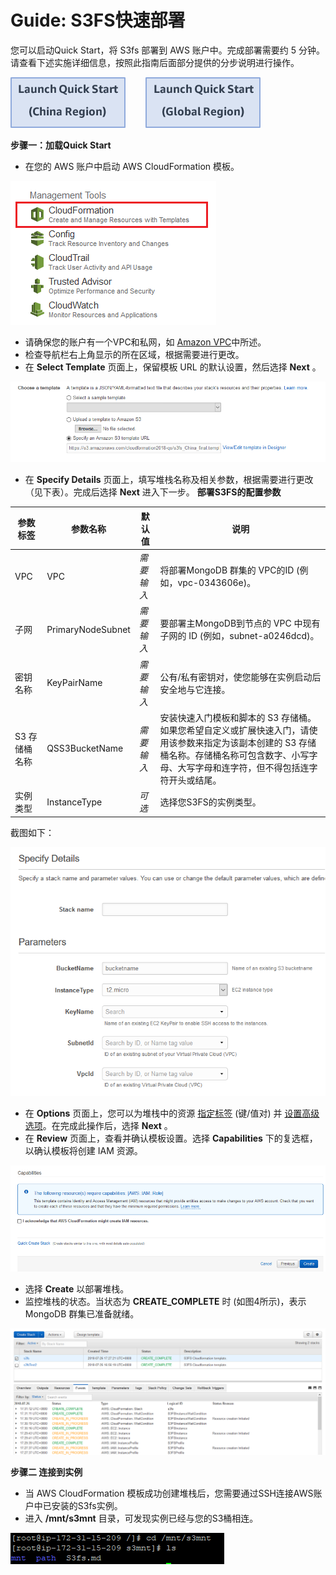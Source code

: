 # Guide: S3FS快速部署

您可以启动Quick Start，将 S3fs 部署到 AWS 账户中。完成部署需要约 5 分钟。请查看下述实施详细信息，按照此指南后面部分提供的分步说明进行操作。

[![Image link china](assets/S3fs/ChinaRegion.png)](https://console.amazonaws.cn/cloudformation/home?region=cn-north-1#/stacks/new?stackName=S3FS&templateURL=https://s3.cn-north-1.amazonaws.com.cn/quickstart201807/s3fs_China_final.template) &nbsp;&nbsp;&nbsp;&nbsp;&nbsp;&nbsp;&nbsp;[![Image link global](assets/S3fs/GlobalRegion.png)](https://console.aws.amazon.com/cloudformation/home?region=us-east-1#/stacks/new?stackName=S3FS&templateURL=https://s3.amazonaws.com/cloudformation2018-qs/s3fs_Global_final.template)

**步骤一：加载Quick Start**

- 在您的 AWS 账户中启动 AWS CloudFormation 模板。

![](assets/S3fs/01.png)

- 请确保您的账户有一个VPC和私网，如 [Amazon VPC](http://docs.aws.amazon.com/AmazonVPC/latest/UserGuide/VPC_DHCP_Options.html)中所述。
- 检查导航栏右上角显示的所在区域，根据需要进行更改。
- 在 **Select Template** 页面上，保留模板 URL 的默认设置，然后选择 **Next** 。

![](assets/S3fs/02.png)

- 在 **Specify Details** 页面上，填写堆栈名称及相关参数，根据需要进行更改（见下表）。完成后选择 **Next** 进入下一步。
  **部署S3FS的配置参数**

| 参数标签 | 参数名称 | 默认值 | 说明 |
| --- | --- | --- | --- |
| VPC | VPC | _需要输入_ | 将部署MongoDB 群集的 VPC的ID (例如，vpc-0343606e)。 |
| 子网 | PrimaryNodeSubnet | _需要输入_ | 要部署主MongoDB到节点的 VPC 中现有子网的 ID (例如，subnet-a0246dcd)。 |
| 密钥名称 | KeyPairName | _需要输入_ | 公有/私有密钥对，使您能够在实例启动后安全地与它连接。|
| S3 存储桶名称 | QSS3BucketName | _需要输入_ | 安装快速入门模板和脚本的 S3 存储桶。如果您希望自定义或扩展快速入门，请使用该参数来指定为该副本创建的 S3 存储桶名称。存储桶名称可包含数字、小写字母、大写字母和连字符，但不得包括连字符开头或结尾。 |
| 实例类型 | InstanceType | _可选_ | 选择您S3FS的实例类型。|

截图如下：

![](assets/S3fs/03.png)

- 在 **Options** 页面上，您可以为堆栈中的资源 [指定标签](https://docs.aws.amazon.com/AWSCloudFormation/latest/UserGuide/aws-properties-resource-tags.html) (键/值对) 并 [设置高级选项](https://docs.aws.amazon.com/AWSCloudFormation/latest/UserGuide/cfn-console-add-tags.html)。在完成此操作后，选择 **Next** 。
- 在 **Review** 页面上，查看并确认模板设置。选择 **Capabilities** 下的复选框，以确认模板将创建 IAM 资源。

![](assets/S3fs/04.png)

- 选择 **Create** 以部署堆栈。
- 监控堆栈的状态。当状态为 **CREATE\_COMPLETE** 时 (如图4所示)，表示 MongoDB 群集已准备就绪。

![](assets/S3fs/05.png)

****步骤二 连接到实例****
- 当 AWS CloudFormation 模板成功创建堆栈后，您需要通过SSH连接AWS账户中已安装的S3fs实例。
- 进入 **/mnt/s3mnt** 目录，可发现实例已经与您的S3桶相连。

![](assets/S3fs/06.png)
